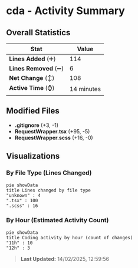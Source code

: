 # cda - Activity Summary 

## Overall Statistics

| Stat                   | Value                                                             |
| ---------------------- | ----------------------------------------------------------------- |
| **Lines Added** (➕)   | 114                                          |
| **Lines Removed** (➖) | 6                                        |
| **Net Change** (↕)    | 108                |
| **Active Time** (⌚)   | 14 minutes |


## Modified Files
- **.gitignore** (+3, -1)
- **RequestWrapper.tsx** (+95, -5)
- **RequestWrapper.scss** (+16, -0)

## Visualizations

### By File Type (Lines Changed)

```mermaid
pie showData
title Lines changed by file type
"unknown" : 4
".tsx" : 100
".scss" : 16
```

### By Hour (Estimated Activity Count)

```mermaid
pie showData
title Coding activity by hour (count of changes)
"11h" : 10
"12h" : 3
```


> **Last Updated:** 14/02/2025, 12:59:56